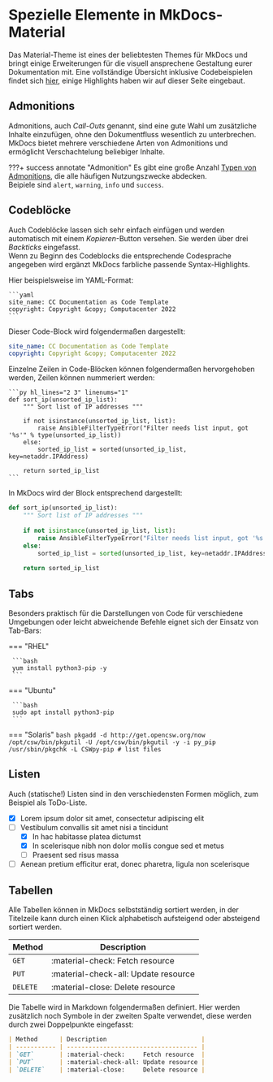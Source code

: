 # Spezielle Elemente in MkDocs-Material

Das Material-Theme ist eines der beliebtesten Themes für MkDocs und bringt einige Erweiterungen für die visuell ansprechene Gestaltung eurer Dokumentation mit. 
Eine vollständige Übersicht inklusive Codebeispielen findet sich [hier](https://squidfunk.github.io/mkdocs-material/reference/), einige Highlights haben wir auf dieser Seite eingebaut.

## Admonitions

Admonitions, auch _Call-Outs_ genannt, sind eine gute Wahl um zusätzliche Inhalte einzufügen, ohne den Dokumentfluss wesentlich zu unterbrechen. MkDocs bietet mehrere verschiedene Arten von Admonitions und ermöglicht Verschachtelung beliebiger Inhalte.

???+ success annotate "Admonition"
    Es gibt eine große Anzahl [Typen von Admonitions](https://squidfunk.github.io/mkdocs-material/reference/admonitions/#supported-types), die alle häufigen Nutzungszwecke abdecken.  
    Beipiele sind `alert`, `warning`, `info` und `success`.

## Codeblöcke

Auch Codeblöcke lassen sich sehr einfach einfügen und werden automatisch mit einem _Kopieren_-Button versehen. Sie werden über drei *Backticks* eingefasst.  
Wenn zu Beginn des Codeblocks die entsprechende Codesprache angegeben wird ergänzt MkDocs farbliche passende Syntax-Highlights.

Hier beispielsweise im YAML-Format:

````
```yaml
site_name: CC Documentation as Code Template
copyright: Copyright &copy; Computacenter 2022
```
````

Dieser Code-Block wird folgendermaßen dargestellt:

```yaml
site_name: CC Documentation as Code Template
copyright: Copyright &copy; Computacenter 2022
```

Einzelne Zeilen in Code-Blöcken können folgendermaßen hervorgehoben werden, Zeilen können nummeriert werden:

````
```py hl_lines="2 3" linenums="1"
def sort_ip(unsorted_ip_list):
    """ Sort list of IP addresses """
    
    if not isinstance(unsorted_ip_list, list):
        raise AnsibleFilterTypeError("Filter needs list input, got '%s'" % type(unsorted_ip_list))
    else:
        sorted_ip_list = sorted(unsorted_ip_list, key=netaddr.IPAddress)
        
    return sorted_ip_list
```
````

In MkDocs wird der Block entsprechend dargestellt:

```py hl_lines="4 5" linenums="1"
def sort_ip(unsorted_ip_list):
    """ Sort list of IP addresses """
    
    if not isinstance(unsorted_ip_list, list):
        raise AnsibleFilterTypeError("Filter needs list input, got '%s'" % type(unsorted_ip_list))
    else:
        sorted_ip_list = sorted(unsorted_ip_list, key=netaddr.IPAddress)
        
    return sorted_ip_list
```

## Tabs

Besonders praktisch für die Darstellungen von Code für verschiedene Umgebungen oder leicht abweichende Befehle eignet sich der Einsatz von Tab-Bars:

=== "RHEL"

     ```bash
     yum install python3-pip -y
     ```

=== "Ubuntu"

     ```bash
     sudo apt install python3-pip
     ```

=== "Solaris"
     ```bash
     pkgadd -d http://get.opencsw.org/now
     /opt/csw/bin/pkgutil -U
     /opt/csw/bin/pkgutil -y -i py_pip 
     /usr/sbin/pkgchk -L CSWpy-pip # list files
     ```

## Listen

Auch (statische!) Listen sind in den verschiedensten Formen möglich, zum Beispiel als ToDo-Liste.

- [x] Lorem ipsum dolor sit amet, consectetur adipiscing elit
- [ ] Vestibulum convallis sit amet nisi a tincidunt
    * [x] In hac habitasse platea dictumst
    * [x] In scelerisque nibh non dolor mollis congue sed et metus
    * [ ] Praesent sed risus massa
- [ ] Aenean pretium efficitur erat, donec pharetra, ligula non scelerisque

## Tabellen

Alle Tabellen können in MkDocs selbstständig sortiert werden, in der Titelzeile kann durch einen Klick alphabetisch aufsteigend oder absteigend sortiert werden.

| Method      | Description                          |
| ----------- | ------------------------------------ |
| `GET`       | :material-check:     Fetch resource  |
| `PUT`       | :material-check-all: Update resource |
| `DELETE`    | :material-close:     Delete resource |

Die Tabelle wird in Markdown folgendermaßen definiert. Hier werden zusätzlich noch Symbole in der zweiten Spalte verwendet, diese werden durch zwei Doppelpunkte eingefasst:

```markdown
| Method      | Description                          |
| ----------- | ------------------------------------ |
| `GET`       | :material-check:     Fetch resource  |
| `PUT`       | :material-check-all: Update resource |
| `DELETE`    | :material-close:     Delete resource |
```